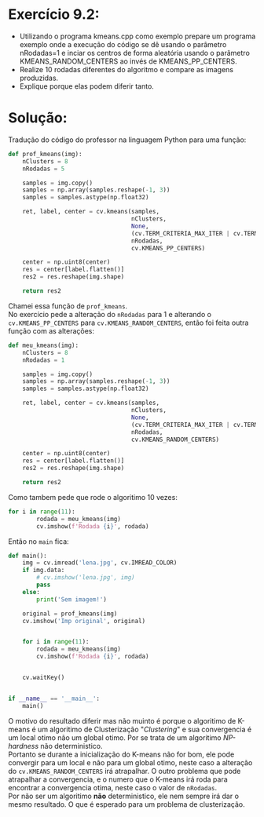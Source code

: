 # Exercício 9.2:
 - Utilizando o programa kmeans.cpp como exemplo prepare um programa exemplo onde a execução do código se dê usando o parâmetro nRodadas=1 e inciar os centros de forma aleatória usando o parâmetro KMEANS_RANDOM_CENTERS ao invés de KMEANS_PP_CENTERS.
  - Realize 10 rodadas diferentes do algoritmo e compare as imagens produzidas.
  - Explique porque elas podem diferir tanto.  

# Solução:
Tradução do código do professor na linguagem Python para uma função:
```Python
def prof_kmeans(img):
    nClusters = 8
    nRodadas = 5

    samples = img.copy()
    samples = np.array(samples.reshape(-1, 3))
    samples = samples.astype(np.float32)

    ret, label, center = cv.kmeans(samples,
                                   nClusters,
                                   None,
                                   (cv.TERM_CRITERIA_MAX_ITER | cv.TERM_CRITERIA_EPS, 10000, 0.0001),
                                   nRodadas,
                                   cv.KMEANS_PP_CENTERS)

    center = np.uint8(center)
    res = center[label.flatten()]
    res2 = res.reshape(img.shape)

    return res2
```
Chamei essa função de `prof_kmeans`.  
No exercício pede a alteração do `nRodadas` para 1 e alterando o `cv.KMEANS_PP_CENTERS` para `cv.KMEANS_RANDOM_CENTERS`, então foi feita outra função com as alterações:
```Python
def meu_kmeans(img):
    nClusters = 8
    nRodadas = 1

    samples = img.copy()
    samples = np.array(samples.reshape(-1, 3))
    samples = samples.astype(np.float32)

    ret, label, center = cv.kmeans(samples,
                                   nClusters,
                                   None,
                                   (cv.TERM_CRITERIA_MAX_ITER | cv.TERM_CRITERIA_EPS, 10000, 0.0001),
                                   nRodadas,
                                   cv.KMEANS_RANDOM_CENTERS)

    center = np.uint8(center)
    res = center[label.flatten()]
    res2 = res.reshape(img.shape)

    return res2

```
Como tambem pede que rode o algoritimo 10 vezes:
```Python
for i in range(11):
        rodada = meu_kmeans(img)
        cv.imshow(f'Rodada {i}', rodada)
```  

Então no `main` fica:
```Python
def main():
    img = cv.imread('lena.jpg', cv.IMREAD_COLOR)
    if img.data:
        # cv.imshow('lena.jpg', img)
        pass
    else:
        print('Sem imagem!')

    original = prof_kmeans(img)
    cv.imshow('Imp original', original)


    for i in range(11):
        rodada = meu_kmeans(img)
        cv.imshow(f'Rodada {i}', rodada)


    cv.waitKey()


if __name__ == '__main__':
    main()
```  

O motivo do resultado diferir mas não muinto é porque o algoritimo de K-means é um algoritimo de Clusterização "*Clustering*" e sua convergencia é um local otimo não um global otimo. Por se trata de um algoritimo *NP-hardness* não deterministico.  
Portanto se durante a inicialização do K-means não for bom, ele pode convergir para um local e não para um global otimo, neste caso a alteração do `cv.KMEANS_RANDOM_CENTERS` irá atrapalhar.
O outro problema que pode atrapalhar a convergencia, e o numero que o K-means irá roda para encontrar a convergencia otima, neste caso o valor de `nRodadas`.  
Por não ser um algoritimo **não** deterministico, ele nem sempre irá dar o mesmo resultado. O que é esperado para um problema de clusterização.
